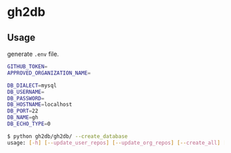 # gh2db

## Usage

generate `.env` file.

```bash
GITHUB_TOKEN=
APPROVED_ORGANIZATION_NAME=

DB_DIALECT=mysql
DB_USERNAME=
DB_PASSWORD=
DB_HOSTNAME=localhost
DB_PORT=22
DB_NAME=gh
DB_ECHO_TYPE=0
```

```bash
$ python gh2db/gh2db/ --create_database
usage: [-h] [--update_user_repos] [--update_org_repos] [--create_all] [--drop_all] [--delete_all] [--count_all]
```
